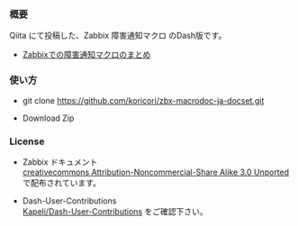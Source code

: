 ### 概要

Qiita にて投稿した、Zabbix 障害通知マクロ のDash版です。  

* [Zabbixでの障害通知マクロのまとめ](http://qiita.com/AH_korikori/items/9350f94676cfcb7e734a)

### 使い方

* git clone https://github.com/koricori/zbx-macrodoc-ja-docset.git

* Download Zip

### License

* Zabbix ドキュメント  
[creativecommons Attribution-Noncommercial-Share Alike 3.0 Unported](https://creativecommons.org/licenses/by-nc-sa/3.0/deed.ja)で配布されています。

* Dash-User-Contributions  
[Kapeli/Dash-User-Contributions](https://github.com/Kapeli/Dash-User-Contributions) をご確認下さい。